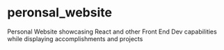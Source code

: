 # peronsal_website
Personal Website showcasing React and other Front End Dev capabilities while displaying accomplishments and projects
